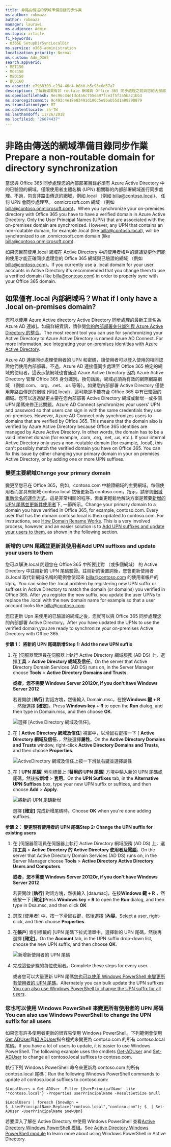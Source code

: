 ```yaml
---
title: 非路由傳送的網域準備目錄同步作業
ms.author: robmazz
author: robmazz
manager: laurawi
ms.audience: Admin
ms.topic: article
f1_keywords:
- O365E_SetupDirSyncLocalDir
ms.service: o365-administration
localization_priority: Normal
ms.custom: Adm_O365
search.appverid:
- MET150
- MOE150
- MED150
- BCS160
ms.assetid: e7968303-c234-46c4-b8b0-b5c93c6d57a7
description: 了解新如果有非 routale 網域與 Office 365 同步處理之前與您的內部部署使用者相關聯。
ms.openlocfilehash: 9ec96c34e1dc4a6c755ea97fce3f5f2a5ba21bb3
ms.sourcegitcommit: 9c493c4e18e83491d106c5e9bab55d1a89298879
ms.translationtype: MT
ms.contentlocale: zh-TW
ms.lasthandoff: 11/26/2018
ms.locfileid: "26674437"
---
```

# <a name="prepare-a-non-routable-domain-for-directory-synchronization"></a><span data-ttu-id="674e7-103">非路由傳送的網域準備目錄同步作業</span><span class="sxs-lookup"><span data-stu-id="674e7-103">Prepare a non-routable domain for directory synchronization</span></span>
<span data-ttu-id="674e7-p101">當您與 Office 365 同步處理您的內部部署目錄必須有 Azure Active Directory 中的已驗證的網域。僅限使用者主體名稱 (UPN) 相關聯的內部部署網域進行同步處理。不過，包含非路由傳送的網域，例如.local （例如 billa@contoso.local)、 任何 UPN 會同步處理至。 onmicrosoft.com 網域 （例如 billa@contoso.onmicrosoft.com)。</span><span class="sxs-lookup"><span data-stu-id="674e7-p101">When you synchronize your on-premises directory with Office 365 you have to have a verified domain in Azure Active Directory. Only the User Principal Names (UPN) that are associated with the on-premises domain are synchronized. However, any UPN that contains an non-routable domain, for example .local (like billa@contoso.local), will be synchronized to an .onmicrosoft.com domain (like billa@contoso.onmicrosoft.com).</span></span> 

<span data-ttu-id="674e7-107">如果您目前使用.local 網域在 Active Directory 中的使用者帳戶的建議變更他們能夠使用才能正確同步處理您的 Office 365 網域與已驗證的網域 （例如 billa@contoso.com)。</span><span class="sxs-lookup"><span data-stu-id="674e7-107">If you currently use a .local domain for your user accounts in Active Directory it's recommended that you change them to use a verified domain (like billa@contoso.com) in order to properly sync with your Office 365 domain.</span></span>
  
## <a name="what-if-i-only-have-a-local-on-premises-domain"></a><span data-ttu-id="674e7-108">如果僅有.local 內部網域吗？</span><span class="sxs-lookup"><span data-stu-id="674e7-108">What if I only have a .local on-premises domain?</span></span>

<span data-ttu-id="674e7-p102">您可以使用 Azure Active directory Active Directory 同步處理的最新工具名為 Azure AD 連線]。如需詳細資訊，請參閱[您的內部部署身分識別與 Azure Active Directory 的整合](https://docs.microsoft.com/azure/architecture/reference-architectures/identity/azure-ad)。</span><span class="sxs-lookup"><span data-stu-id="674e7-p102">The most recent tool you can use for synchronizing your Active Directory to Azure Active Directory is named Azure AD Connect. For more information, see [Integrating your on-premises identities with Azure Active Directory](https://docs.microsoft.com/azure/architecture/reference-architectures/identity/azure-ad).</span></span>
  
<span data-ttu-id="674e7-p103">Azure AD 連線同步處理使用者的 UPN 和密碼，讓使用者可以登入使用的相同認證他們使用內部部署。不過，Azure AD 連接僅同步處理至 Office 365 檢定的網域的使用者。這表示該網域也會通過 Azure Active Directory 因為 Azure Active Directory 管理 Office 365 身分識別。換句話說，網域必須為有效的網際網路網域 （例如.com、.org、.net、.us 等等）。如果您內部部署 Active Directory 僅使用非路由傳送的網域 (例如.local)，這可能是不能符合 Office 365 中有已驗證的網域。您可以透過變更主要在您內部部署 Active Directory 網域或新增一或多個 UPN 尾碼來修正此問題。</span><span class="sxs-lookup"><span data-stu-id="674e7-p103">Azure AD Connect synchronizes your users' UPN and password so that users can sign in with the same credentials they use on-premises. However, Azure AD Connect only synchronizes users to domains that are verified by Office 365. This means that the domain also is verified by Azure Active Directory because Office 365 identities are managed by Azure Active Directory. In other words, the domain has to be a valid Internet domain (for example, .com, .org, .net, .us, etc.). If your internal Active Directory only uses a non-routable domain (for example, .local), this can't possibly match the verified domain you have on Office 365. You can fix this issue by either changing your primary domain in your on premises Active Directory, or by adding one or more UPN suffixes.</span></span>
  
### <a name="change-your-primary-domain"></a><span data-ttu-id="674e7-117">**變更主要網域**</span><span class="sxs-lookup"><span data-stu-id="674e7-117">**Change your primary domain**</span></span>

<span data-ttu-id="674e7-p104">變更至您已在 Office 365，例如，contoso.com 中驗證網域的主要網域。每個使用者而言具有網域 contoso.local 然後更新為 contoso.com。指示，請參閱[網域重新命名的運作方式](https://go.microsoft.com/fwlink/p/?LinkId=624174)。這是非常相關的程序，但並更輕鬆地解決方案是若要[新增的 UPN 尾碼並更新其使用者](prepare-a-non-routable-domain-for-directory-synchronization.md#bk_register)下, 一節所示。</span><span class="sxs-lookup"><span data-stu-id="674e7-p104">Change your primary domain to a domain you have verified in Office 365, for example, contoso.com. Every user that has the domain contoso.local is then updated to contoso.com. For instructions, see [How Domain Rename Works](https://go.microsoft.com/fwlink/p/?LinkId=624174). This is a very involved process, however, and an easier solution is to [Add UPN suffixes and update your users to them](prepare-a-non-routable-domain-for-directory-synchronization.md#bk_register), as shown in the following section.</span></span>
  
### <a name="add-upn-suffixes-and-update-your-users-to-them"></a><span data-ttu-id="674e7-122">**新增的 UPN 尾碼並更新其使用者**</span><span class="sxs-lookup"><span data-stu-id="674e7-122">**Add UPN suffixes and update your users to them**</span></span>

<span data-ttu-id="674e7-p105">您可以解決.local 問題您在 Office 365 中所要比對 （或多個網域） 的 Active Directory 中註冊新的 UPN 尾碼驗證。註冊新的後置詞後，您會更新使用者以.local 取代新網域名稱的範例會使起來 billa@contoso.com 的使用者帳戶的 Upn。</span><span class="sxs-lookup"><span data-stu-id="674e7-p105">You can solve the .local problem by registering new UPN suffix or suffixes in Active Directory to match the domain (or domains) you verified in Office 365. After you register the new suffix, you update the user UPNs to replace the .local with the new domain name for example so that a user account looks like billa@contoso.com.</span></span>
  
<span data-ttu-id="674e7-125">您已更新 Upn 来使用的已驗證的網域之後，您就可以與 Office 365 同步處理您的內部部署 Active Directory。</span><span class="sxs-lookup"><span data-stu-id="674e7-125">After you have updated the UPNs to use the verified domain,you are ready to synchronize your on-premises Active Directory with Office 365.</span></span>
  
 <span data-ttu-id="674e7-126">**步驟 1： 將新的 UPN 尾碼新增**</span><span class="sxs-lookup"><span data-stu-id="674e7-126">**Step 1: Add the new UPN suffix**</span></span>
  
1. <span data-ttu-id="674e7-127">在 [伺服器管理員在伺服器上執行 Active Directory 網域服務 (AD DS) 上，選擇**工具** \> **Active Directory 網域及信任**。</span><span class="sxs-lookup"><span data-stu-id="674e7-127">On the server that Active Directory Domain Services (AD DS) runs on, in the Server Manager choose **Tools** \> **Active Directory Domains and Trusts**.</span></span>
    
    <span data-ttu-id="674e7-128">**或者，您不需要 Windows Server 2012**</span><span class="sxs-lookup"><span data-stu-id="674e7-128">**Or, if you don't have Windows Server 2012**</span></span>
    
    <span data-ttu-id="674e7-129">若要開啟 [**執行**] 對話方塊，然後輸入 Domain.msc，在按**Windows 鍵 + R** ，然後選擇 **[確定]**。</span><span class="sxs-lookup"><span data-stu-id="674e7-129">Press **Windows key + R** to open the **Run** dialog, and then type in Domain.msc, and then choose **OK**.</span></span>
    
    ![選擇 [Active Directory 網域及信任]。](media/46b6e007-9741-44af-8517-6f682e0ac974.png)
  
2. <span data-ttu-id="674e7-131">在 [ **Active Directory 網域及信任**] 視窗中，以滑鼠右鍵按一下 [ **Active Directory 網域及信任**、，然後選擇**屬性**。</span><span class="sxs-lookup"><span data-stu-id="674e7-131">On the **Active Directory Domains and Trusts** window, right-click **Active Directory Domains and Trusts**, and then choose **Properties**.</span></span>
    
    ![ActiveDirectory 網域及信任上按一下滑鼠右鍵並選擇屬性](media/39d20812-ffb5-4ba9-8d7b-477377ac360d.png)
  
3. <span data-ttu-id="674e7-133">在 [ **UPN 尾碼**] 索引標籤上 [**替用的 UPN 尾碼**] 方塊中輸入新的 UPN 尾碼或尾碼，然後按**新增** \> **套用**。</span><span class="sxs-lookup"><span data-stu-id="674e7-133">On the **UPN Suffixes** tab, in the **Alternative UPN Suffixes** box, type your new UPN suffix or suffixes, and then choose **Add** \> **Apply**.</span></span>
    
    ![將新的 UPN 尾碼新增](media/a4aaf919-7adf-469a-b93f-83ef284c0915.PNG)
  
    <span data-ttu-id="674e7-135">選擇 **[確定]** 完成新增尾碼時。</span><span class="sxs-lookup"><span data-stu-id="674e7-135">Choose **OK** when you're done adding suffixes.</span></span> 
    
 <span data-ttu-id="674e7-136">**步驟 2： 變更現有使用者的 UPN 尾碼**</span><span class="sxs-lookup"><span data-stu-id="674e7-136">**Step 2: Change the UPN suffix for existing users**</span></span>
  
1. <span data-ttu-id="674e7-137">在 [伺服器管理員在伺服器上執行 Active Directory 網域服務 (AD DS) 上，選擇**工具** \> **Active Directory 的 Active Directory 使用者及電腦**。</span><span class="sxs-lookup"><span data-stu-id="674e7-137">On the server that Active Directory Domain Services (AD DS) runs on, in the Server Manager choose **Tools** \> **Active Directory Active Directory Users and Computers**.</span></span>
    
    <span data-ttu-id="674e7-138">**或者，您不需要 Windows Server 2012**</span><span class="sxs-lookup"><span data-stu-id="674e7-138">**Or, if you don't have Windows Server 2012**</span></span>
    
    <span data-ttu-id="674e7-139">若要開啟 [**執行**] 對話方塊，然後輸入 [dsa.msc]，在按**Windows 鍵 + R** ，然後按一下 [**確定]**</span><span class="sxs-lookup"><span data-stu-id="674e7-139">Press **Windows key + R** to open the **Run** dialog, and then type in Dsa.msc, and then click **OK**</span></span>
    
2. <span data-ttu-id="674e7-140">選取 [使用者] 中，按一下滑鼠右鍵，然後選擇 [**內容**。</span><span class="sxs-lookup"><span data-stu-id="674e7-140">Select a user, right-click, and then choose **Properties**.</span></span>
    
3. <span data-ttu-id="674e7-141">在**帳戶**] 索引標籤的 [UPN 尾碼下拉式清單中，選擇新的 UPN 尾碼，然後再選擇 **[確定]**。</span><span class="sxs-lookup"><span data-stu-id="674e7-141">On the **Account** tab, in the UPN suffix drop-down list, choose the new UPN suffix, and then choose **OK**.</span></span>
    
    ![新增新使用者的 UPN 尾碼](media/54876751-49f0-48cc-b864-2623c4835563.png)
  
4. <span data-ttu-id="674e7-143">完成這些步驟的每位使用者。</span><span class="sxs-lookup"><span data-stu-id="674e7-143">Complete these steps for every user.</span></span>
    
    <span data-ttu-id="674e7-144">或者您可以大量更新 UPN 尾碼[您也可以使用 Windows PowerShell 來變更所有使用者的 UPN 尾碼](prepare-a-non-routable-domain-for-directory-synchronization.md#BK_Posh)。</span><span class="sxs-lookup"><span data-stu-id="674e7-144">Alternately you can bulk update the UPN suffixes [You can also use Windows PowerShell to change the UPN suffix for all users](prepare-a-non-routable-domain-for-directory-synchronization.md#BK_Posh).</span></span>
    
### <a name="you-can-also-use-windows-powershell-to-change-the-upn-suffix-for-all-users"></a><span data-ttu-id="674e7-145">**您也可以使用 Windows PowerShell 來變更所有使用者的 UPN 尾碼**</span><span class="sxs-lookup"><span data-stu-id="674e7-145">**You can also use Windows PowerShell to change the UPN suffix for all users**</span></span>

<span data-ttu-id="674e7-p106">如果您有許多使用者更新的很容易使用 Windows PowerShell。下列範例會使用[Get ADUser](https://go.microsoft.com/fwlink/p/?LinkId=624312)與[組 ADUser](https://go.microsoft.com/fwlink/p/?LinkId=624313)指令程式來變更為 contoso.com 的所有 contoso.local 尾碼。</span><span class="sxs-lookup"><span data-stu-id="674e7-p106">If you have a lot of users to update, it is easier to use Windows PowerShell. The following example uses the cmdlets [Get-ADUser](https://go.microsoft.com/fwlink/p/?LinkId=624312) and [Set-ADUser](https://go.microsoft.com/fwlink/p/?LinkId=624313) to change all contoso.local suffixes to contoso.com.</span></span> 

<span data-ttu-id="674e7-148">執行下列 Windows PowerShell 命令來更新為 contoso.com 的所有 contoso.local 尾碼：</span><span class="sxs-lookup"><span data-stu-id="674e7-148">Run the following Windows PowerShell commands to update all contoso.local suffixes to contoso.com:</span></span>
    
  ```
  $LocalUsers = Get-ADUser -Filter {UserPrincipalName -like '*contoso.local'} -Properties userPrincipalName -ResultSetSize $null
  ```

  ```
  $LocalUsers | foreach {$newUpn = $_.UserPrincipalName.Replace("contoso.local","contoso.com"); $_ | Set-ADUser -UserPrincipalName $newUpn}
  ```
<span data-ttu-id="674e7-149">若要深入了解在 Active Directory 中使用 Windows PowerShell 查看[Active Directory Windows PowerShell 模組](https://go.microsoft.com/fwlink/p/?LinkId=624314)。</span><span class="sxs-lookup"><span data-stu-id="674e7-149">See [Active Directory Windows PowerShell module](https://go.microsoft.com/fwlink/p/?LinkId=624314) to learn more about using Windows PowerShell in Active Directory.</span></span> 

